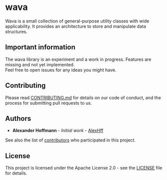 # wava
Wava is a small collection of general-purpose utility classes with wide applicability. It provides an architecture to store and manipulate data structures.

## Important information

The wava library is an experiment and a work in progress. Features are missing and not yet implemented.<br/>
Feel free to open issues for any ideas you might have.

## Contributing

Please read [CONTRIBUTING.md](CONTRIBUTING.md) for details on our code of conduct, and the process for submitting pull requests to us.

## Authors

* **Alexander Hoffmann** - *Initial work* - [AlexHff](https://github.com/AlexHff)

See also the list of [contributors](https://github.com/AlexHff/wava/graphs/contributors) who participated in this project.

## License

This project is licensed under the Apache License 2.0 - see the [LICENSE](LICENSE) file for details.

